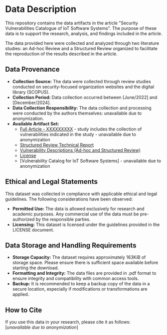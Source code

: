 # Data Description
This repository contains the data artifacts in the article "Security Vulnerabilities Catalogue of IoT Software Systems". The purpose of these data is to support the research, analysis, and findings included in the article.

The data provided here were collected and analyzed through two literature studies: an Ad-hoc Review and a Structured Review organized to facilitate the reproduction of the results described in the article.

## Data Provenance
- **Collection Source:** The data were collected through review studies conducted on security-focused organization websites and the digital library (SCOPUS).
- **Collection Period:** Data collection occurred between [June/2022] and [December/2024].
- **Data Collection Responsibility:** The data collection and processing were conducted by the authors themselves: unavailable due to anonymization.
- **Available Artifact Set:**
  - [Full Article - XXXXXXXXX]() - study includes the collection of vulnerabilities indicated in the study - unavailable due to anonymization
  - [Structured Review Technical Report]()
  - [Vulnerability Descriptions (Ad-hoc and Structured Review)](https://github.com/BillHuds/ArtifactsAvailability-SBES25/blob/main/Vulnerabilities%20Descriptions.pdf)
  - [License](https://github.com/BillHuds/ArtifactsAvailability-SBES25/blob/main/LICENSE)
  - [Vulnerability Catalog for IoT Software Systems] -  unavailable due to anonymization

## Ethical and Legal Statements
This dataset was collected in compliance with applicable ethical and legal guidelines. The following considerations have been observed:
- **Permitted Use:** The data is allowed exclusively for research and academic purposes. Any commercial use of the data must be pre-authorized by the responsible parties.
- **Licensing:** This dataset is licensed under the guidelines provided in the LICENSE document.

## Data Storage and Handling Requirements
- **Storage Capacity:** The dataset requires approximately 163KiB of storage space. Please ensure there is sufficient space available before starting the download.
- **Formatting and Integrity:** The data files are provided in .pdf format to ensure integrity and compatibility with common access tools.
- **Backup:** It is recommended to keep a backup copy of the data in a secure location, especially if modifications or transformations are applied.

## How to Cite
If you use this data in your research, please cite it as follows:    
[_unavailable due to anonymization_]
